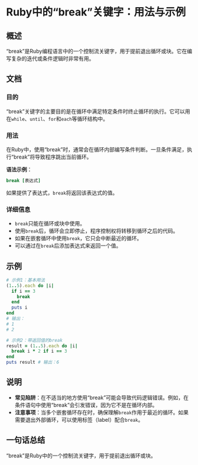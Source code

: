 <!--
Meta Description: # Ruby中的“break”关键字：用法与示例 ## 概述 “break”是Ruby编程语言中的一个控制流关键字，用于提前退出循环或块。它在编写复杂的迭代或条件逻辑时非常有用。 ## 文档 ### 目的 “break”关键字的主要目的是在循环中满足特定条件时终止循环的执行。它可以用在`while`...
Meta Keywords: break, each, end, 用于提前退出循环或块, ruby
-->

# Ruby中的“break”关键字：用法与示例

## 概述
“break”是Ruby编程语言中的一个控制流关键字，用于提前退出循环或块。它在编写复杂的迭代或条件逻辑时非常有用。

## 文档
### 目的
“break”关键字的主要目的是在循环中满足特定条件时终止循环的执行。它可以用在`while`、`until`、`for`和`each`等循环结构中。

### 用法
在Ruby中，使用“break”时，通常会在循环内部编写条件判断。一旦条件满足，执行“break”将导致程序跳出当前循环。

**语法示例**：
```ruby
break [表达式]
```
如果提供了表达式，`break`将返回该表达式的值。

### 详细信息
- `break`只能在循环或块中使用。
- 使用`break`后，循环会立即停止，程序控制权将转移到循环之后的代码。
- 如果在嵌套循环中使用`break`，它只会中断最近的循环。
- 可以通过在`break`后添加表达式来返回一个值。

## 示例
```ruby
# 示例1：基本用法
(1..5).each do |i|
  if i == 3
    break
  end
  puts i
end
# 输出：
# 1
# 2

# 示例2：带返回值的break
result = (1..5).each do |i|
  break i * 2 if i == 3
end
puts result # 输出：6
```

## 说明
- **常见陷阱**：在不适当的地方使用“break”可能会导致代码逻辑错误。例如，在条件语句中使用“break”会引发错误，因为它不是在循环内部。
- **注意事项**：当多个嵌套循环存在时，确保理解`break`作用于最近的循环。如果需要退出外部循环，可以使用标签（label）配合`break`。

## 一句话总结
“break”是Ruby中的一个控制流关键字，用于提前退出循环或块。